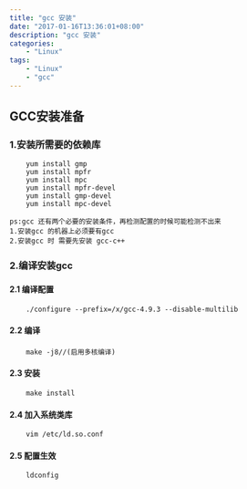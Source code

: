 ```yaml
---
title: "gcc 安装"
date: "2017-01-16T13:36:01+08:00"
description: "gcc 安装"
categories:
    - "Linux"
tags:
    - "Linux"
    - "gcc"
---
```


## GCC安装准备

### 1.安装所需要的依赖库
```
    yum install gmp
    yum install mpfr
    yum install mpc
    yum install mpfr-devel
    yum install gmp-devel
    yum install mpc-devel
```
    ps:gcc 还有两个必要的安装条件，再检测配置的时候可能检测不出来
    1.安装gcc 的机器上必须要有gcc
    2.安装gcc 时 需要先安装 gcc-c++
### 2.编译安装gcc
#### 2.1 编译配置
```
    ./configure --prefix=/x/gcc-4.9.3 --disable-multilib
```
#### 2.2 编译
```
    make -j8//(启用多核编译)
```
#### 2.3 安装
```
    make install
```
#### 2.4 加入系统类库
```
    vim /etc/ld.so.conf
```
#### 2.5 配置生效
```
    ldconfig
```